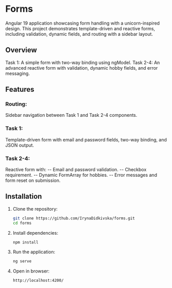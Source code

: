 # Forms

Angular 19 application showcasing form handling with a unicorn-inspired design. This project demonstrates template-driven and reactive forms, including validation, dynamic fields, and routing with a sidebar layout.

## Overview

Task 1: A simple form with two-way binding using ngModel.
Task 2-4: An advanced reactive form with validation, dynamic hobby fields, and error messaging.

## Features

### Routing:

Sidebar navigation between Task 1 and Task 2-4 components.

### Task 1:

Template-driven form with email and password fields, two-way binding, and JSON output.

### Task 2-4:

Reactive form with:
-- Email and password validation.
-- Checkbox requirement.
-- Dynamic FormArray for hobbies.
-- Error messages and form reset on submission.

## Installation

1. Clone the repository:
   ```sh
   git clone https://github.com/IrynaDidkivska/forms.git
   cd forms
   ```
2. Install dependencies:
   ```sh
   npm install
   ```
3. Run the application:
   ```sh
   ng serve
   ```
4. Open in browser:
   ```sh
   http://localhost:4200/
   ```
